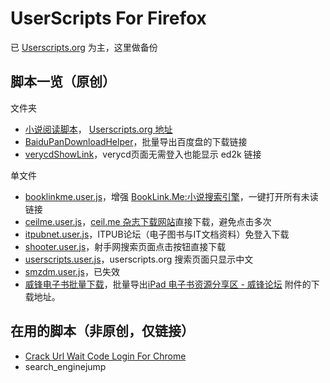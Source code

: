 UserScripts For Firefox
=======================

已 [Userscripts.org](https://userscripts.org/users/138842/scripts) 为主，这里做备份

## 脚本一览（原创）

文件夹

 - [小说阅读脚本](MyNovelReader)， [Userscripts.org 地址](https://userscripts.org/scripts/show/165951)
 - [BaiduPanDownloadHelper](BaiduPanDownloadHelper)，批量导出百度盘的下载链接
 - [verycdShowLink](verycdShowLink)，verycd页面无需登入也能显示 ed2k 链接

单文件

 - [booklinkme.user.js](booklinkme.user.js)，增强 [BookLink.Me:小说搜索引擎](http://booklink.me/)，一键打开所有未读链接
 - [ceilme.user.js](ceilme.user.js)，[ceil.me 杂志下载网站](http://www.ceil.me/)直接下载，避免点击多次
 - [itpubnet.user.js](itpubnet.user.js)，ITPUB论坛（电子图书与IT文档资料）免登入下载
 - [shooter.user.js](shooter.user.js)，射手网搜索页面点击按钮直接下载
 - [userscripts.user.js](userscripts.user.js)，userscripts.org 搜索页面只显示中文
 - [smzdm.user.js](smzdm.user.js)，已失效
 - [威锋电子书批量下载](威锋电子书批量下载)，批量导出[iPad 电子书资源分享区 - 威锋论坛](http://bbs.feng.com/thread-htm-fid-224.html) 附件的下载地址。

## 在用的脚本（非原创，仅链接）

 - [Crack Url Wait Code Login For Chrome](http://userscripts.org/scripts/show/157621)
 - search_enginejump
